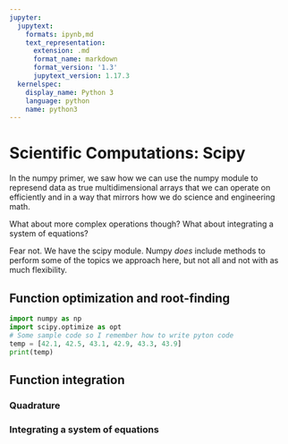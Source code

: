 ```yaml
---
jupyter:
  jupytext:
    formats: ipynb,md
    text_representation:
      extension: .md
      format_name: markdown
      format_version: '1.3'
      jupytext_version: 1.17.3
  kernelspec:
    display_name: Python 3
    language: python
    name: python3
---
```


Scientific Computations: Scipy
===============

In the numpy primer, we saw how we can use the numpy module to represend data as
true multidimensional arrays that we can operate on efficiently and in a way
that mirrors how we do science and engineering math.

What about more complex operations though? What about integrating a system of
equations?

Fear not. We have the scipy module. Numpy *does* include methods to perform some of the topics we approach here, but not all and not with as much flexibility.

## Function optimization and root-finding

```python
import numpy as np
import scipy.optimize as opt
# Some sample code so I remember how to write pyton code
temp = [42.1, 42.5, 43.1, 42.9, 43.3, 43.9]
print(temp)
```

## Function integration

### Quadrature

### Integrating a system of equations